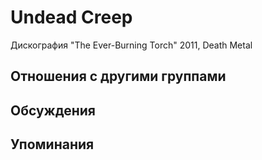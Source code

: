 # Undead Creep

Дискография
"The Ever-Burning Torch" 2011, Death Metal

## Отношения с другими группами


## Обсуждения


## Упоминания

